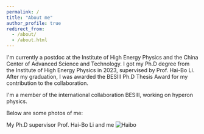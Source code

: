 ```yaml
---
permalink: /
title: "About me"
author_profile: true
redirect_from: 
  - /about/
  - /about.html
---
```


I'm currently a postdoc at the Institute of High Energy Physics and the China Center of Advanced Science and Technology. I got my Ph.D degree from the Institute of High Energy Physics in 2023, supervised by Prof. Hai-Bo Li. After my graduation, I was awarded the BESIII Ph.D Thesis Award for my contribution to the collaboration.

I'm a member of the international collaboration BESIII, working on hyperon physics.

Below are some photos of me:

My Ph.D supervisor Prof. Hai-Bo Li and me
![Haibo](https://github.com/shenhfhep/Hong-Fei_Shen.github.io/blob/master/images/withHaibo.jpg)




